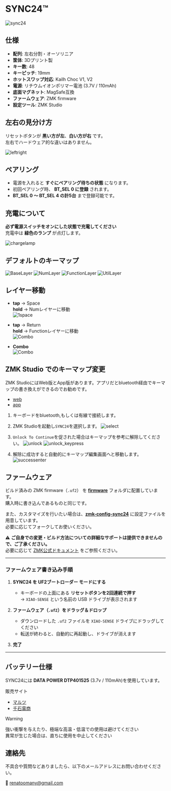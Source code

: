# SYNC24™

![sync24](/img/sync24_1.JPG)

## 仕様

- **配列**: 左右分割・オーソリニア
- **筐体**: 3Dプリント製
- **キー数**: 48
- **キーピッチ**: 19mm
- **ホットスワップ対応**: Kailh Choc V1, V2
- **電源**: リチウムイオンポリマー電池 (3.7V / 110mAh)
- **底面マグネット**: MagSafe互換
- **ファームウェア**: ZMK firmware
- **設定ツール**: ZMK Studio

## 左右の見分け方  

リセットボタンが **黒い方が左**、**白い方が右** です。  
左右でハードウェア的な違いはありません。  

![leftright](/img/leftright.png)

## ペアリング

- 電源を入れると **すぐにペアリング待ちの状態** になります。  
- 初回ペアリング時、 **BT_SEL 0 に登録** されます。  
- **BT_SEL 0 〜 BT_SEL 4 の計5台** まで登録可能です。  

## 充電について

**必ず電源スイッチをオンにした状態で充電してください**  
充電中は **緑色のランプ** が点灯します。  

![chargelamp](/img/chargelamp.png)

## デフォルトのキーマップ

![BaseLayer](/img/base_layer_2.png)
![NumLayer](/img/num_layer_2.png)
![FunctionLayer](/img/function_layer_2.png)
![UtilLayer](/img/util_layer_2.png)

## レイヤー移動

- **tap** → Space  
  **hold** → Numレイヤーに移動  
  ![1space](/img/1_space_2.png)

- **tap** → Return  
  **hold** → Functionレイヤーに移動  
  ![Combo](/img/2_return_2.png)

- **Combo**  
  ![Combo](/img/combo_2.png)

## ZMK Studio でのキーマップ変更

ZMK StudioにはWeb版とApp版があります。アプリだとbluetooth経由でキーマップの書き換えができるのでお勧めです。

- [web](https://zmk.studio) 
- [app](https://zmk.studio/download)

1. キーボードをbluetooth,もしくは有線で接続します。

2. ZMK Studioを起動し`SYNC24`を選択します。
![select](img/howtoenter1.png)

3. `Unlock To Continue`を促された場合はキーマップを参考に解除してください。
![unlock](img/howtoenter2.png)
![unlock_keypress](img/studio_unlock.gif)

4. 解除に成功すると自動的にキーマップ編集画面へと移動します。
![successenter](img/howtoenter3.png)

## ファームウェア  

ビルド済みの ZMK firmware（`.uf2`） を **[firmware](./firmware)** フォルダに配置しています。  
購入時に書き込んであるものと同じです。

また、カスタマイズを行いたい場合は、**[zmk-config-sync24](https://github.com/renatoomany/zmk-config-sync24)** に設定ファイルを用意しています。  
必要に応じてフォークしてお使いください。  

⚠ **ご自身での変更・ビルド方法についての詳細なサポートは提供できませんので、ご了承ください。**  
必要に応じて [ZMK公式ドキュメント](https://zmk.dev/docs) をご参照ください。

---

### ファームウェア書き込み手順

1. **SYNC24 を UF2ブートローダー モードにする**

   - キーボードの上面にある **リセットボタンを2回連続で押す**  
     → `XIAO-SENSE` という名前の USB ドライブが表示されます

2. **ファームウェア（`.uf2`）をドラッグ＆ドロップ**

   - ダウンロードした `.uf2` ファイルを `XIAO-SENSE` ドライブにドラッグしてください
   - 転送が終わると、自動的に再起動し、ドライブが消えます

3. **完了**

---


## バッテリー仕様

SYNC24には **DATA POWER DTP401525** (3.7v / 110mAh)を使用しています。  

販売サイト
- [マルツ](https://www.marutsu.co.jp/pc/i/2228265)
- [千石電商](https://www.sengoku.co.jp/mod/sgk_cart/detail.php?code=EEHD-5VAC)  

> [!WARNING]
> 強い衝撃を与えたり、極端な高温・低温での使用は避けてください  
> 異常が生じた場合は、直ちに使用を中止してください  

## 連絡先

不具合や質問などありましたら、以下のメールアドレスにお問い合わせください。  

📧 [renatoomany@gmail.com](mailto:renatoomany@gmail.com)  